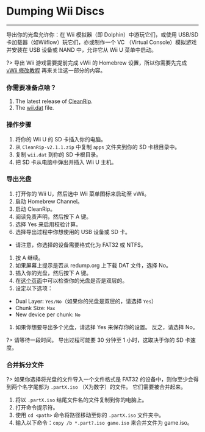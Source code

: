 # Dumping Wii Discs
---
导出你的光盘允许你：在 Wii 模拟器（即 Dolphin）中游玩它们，或使用 USB/SD 卡加载器（如Wiiflow）玩它们，亦或制作一个 VC （Virtual Console）模拟游戏并安装在 USB 设备或 NAND 中，允许它从 Wii U 菜单中启动。

?> 导出 Wii 游戏需要提前完成 vWii 的 Homebrew 设置，所以你需要先完成 [vWii 修改教程](vwii-modding) 再来关注这一部分的内容。

### 你需要准备点啥？

1. The latest release of [CleanRip](https://github.com/emukidid/cleanrip/releases/download/2.1.1/CleanRip-v2.1.1.zip).
1. The [wii.dat](https://github.com/emukidid/cleanrip/releases/download/2.1.1/wii.dat) file.

### 操作步骤

1. 将你的 Wii U 的 SD 卡插入你的电脑。
1. 从 `CleanRip-v2.1.1.zip` 中复制 `apps` 文件夹到你的 SD 卡根目录中。
1. 复制 `wii.dat` 到你的 SD 卡根目录。
1. 把 SD 卡从电脑中弹出并插入 Wii U 主机。

### 导出光盘

1. 打开你的 Wii U，然后选中 Wii 菜单图标来启动至 vWii。
1. 启动 Homebrew Channel。
1. 启动 CleanRip。
1. 阅读免责声明，然后按下 A 键。
1. 选择 Yes 来启用校验计算。
1. 选择导出过程中你想使用的 USB 设备或 SD 卡。
 - 请注意，你选择的设备需要格式化为 FAT32 或 NTFS。
1. 按 A 继续。
1. 如果屏幕上提示是否从 redump.org 上下载 DAT 文件，选择 No。
1. 插入你的光盘，然后按下 A 键。
1. 在[这个页面](https://wiki.dolphin-emu.org/index.php?title=Category:Dual_Layer_Disc_games)中可以检查你的光盘是否是双层的。
1. 设定以下选项：
 - Dual Layer: `Yes/No`（如果你的光盘是双层的，请选择 `Yes`）
 - Chunk Size: `Max`
 - New device per chunk: `No`
1. 如果你想要导出多个光盘，请选择 Yes 来保存你的设置。 反之，请选择 No。

?> 请等待一段时间。 导出过程可能要 30 分钟至 1 小时，这取决于你的 SD 卡速度。

### 合并拆分文件

?> 如果你选择将光盘的文件导入一个文件格式是 FAT32 的设备中，则你至少会得到两个名字尾部为 `.partX.iso` （X为数字）的文件。 它们需要被合并起来。

1. 将以 `.partX.iso` 结尾文件名的文件复制到你的电脑上。
1. 打开命令提示符。
1. 使用 `cd <path>` 命令将路径移动至你的 `.partX.iso` 文件夹中。
1. 输入以下命令：`copy /b *.part?.iso game.iso` 来合并文件为 game.iso。